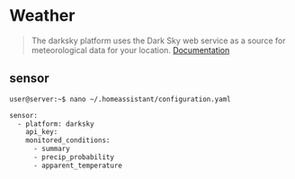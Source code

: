 # Weather

> The darksky platform uses the Dark Sky web service as a source for meteorological data for your location. [Documentation](https://home-assistant.io/components/sensor.darksky/)

## sensor

```sh
user@server:~$ nano ~/.homeassistant/configuration.yaml
```

```sh
sensor:
  - platform: darksky
    api_key: 
    monitored_conditions:
      - summary
      - precip_probability
      - apparent_temperature
```